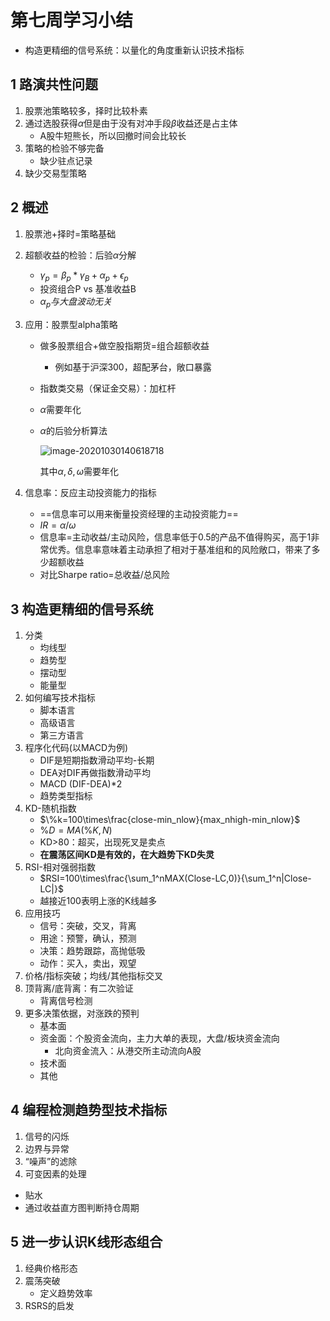 # 第七周学习小结

- 构造更精细的信号系统：以量化的角度重新认识技术指标

## 1 路演共性问题

1. 股票池策略较多，择时比较朴素
2. 通过选股获得$\alpha$但是由于没有对冲手段$\beta$收益还是占主体
   - A股牛短熊长，所以回撤时间会比较长
3. 策略的检验不够完备
   - 缺少驻点记录
4. 缺少交易型策略

## 2 概述

1. 股票池+择时=策略基础

2. 超额收益的检验：后验$\alpha$分解

   - $\gamma_p=\beta_p*\gamma_B+\alpha_p+\epsilon_p$
   - 投资组合P vs 基准收益B
   - $\alpha_p与大盘波动无关$

3. 应用：股票型alpha策略

   - 做多股票组合+做空股指期货=组合超额收益

     - 例如基于沪深300，超配茅台，敞口暴露

   - 指数类交易（保证金交易）：加杠杆

   - $\alpha$需要年化

   - $\alpha$的后验分析算法

     ![image-20201030140618718](C:\Users\LENOVO\AppData\Roaming\Typora\typora-user-images\image-20201030140618718.png)

     其中$\alpha, \delta, \omega$需要年化

4. 信息率：反应主动投资能力的指标

   - ==信息率可以用来衡量投资经理的主动投资能力==
   - $IR=\alpha/\omega$
   - 信息率=主动收益/主动风险，信息率低于0.5的产品不值得购买，高于1非常优秀。信息率意味着主动承担了相对于基准组和的风险敞口，带来了多少超额收益
   - 对比Sharpe ratio=总收益/总风险

## 3 构造更精细的信号系统

1. 分类
   - 均线型
   - 趋势型
   - 摆动型
   - 能量型
2. 如何编写技术指标
   - 脚本语言
   - 高级语言
   - 第三方语言
3. 程序化代码(以MACD为例)
   - DIF是短期指数滑动平均-长期
   - DEA对DIF再做指数滑动平均
   - MACD (DIF-DEA)*2
   - 趋势类型指标
4. KD-随机指数
   - $\%k=100\times\frac{close-min_nlow}{max_nhigh-min_nlow}$
   - $\%D=MA(\%K,N)$
   - KD>80：超买，出现死叉是卖点
   - **在震荡区间KD是有效的，在大趋势下KD失灵**
5. RSI-相对强弱指数
   - $RSI=100\times\frac{\sum_1^nMAX(Close-LC,0)}{\sum_1^n|Close-LC|}$
   - 越接近100表明上涨的K线越多
6. 应用技巧
   - 信号：突破，交叉，背离
   - 用途：预警，确认，预测
   - 决策：趋势跟踪，高抛低吸
   - 动作：买入，卖出，观望
7. 价格/指标突破；均线/其他指标交叉
8. 顶背离/底背离：有二次验证
   - 背离信号检测
9. 更多决策依据，对涨跌的预判
   - 基本面
   - 资金面：个股资金流向，主力大单的表现，大盘/板块资金流向
     - 北向资金流入：从港交所主动流向A股
   - 技术面
   - 其他

## 4 编程检测趋势型技术指标

1. 信号的闪烁
2. 边界与异常
3. “噪声”的滤除
4. 可变因素的处理

- 贴水
- 通过收益直方图判断持仓周期

## 5 进一步认识K线形态组合

1. 经典价格形态
2. 震荡突破
   - 定义趋势效率
3. RSRS的启发
